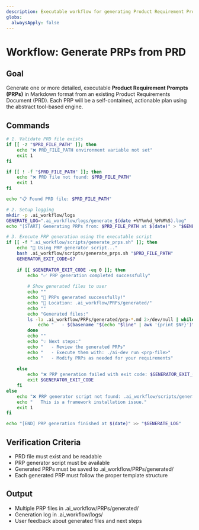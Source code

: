 ```yaml
---
description: Executable workflow for generating Product Requirement Prompts (PRPs) from a Product Requirements Document (PRD).
globs:
  alwaysApply: false
---
```

# Workflow: Generate PRPs from PRD

## Goal

Generate one or more detailed, executable **Product Requirement Prompts (PRPs)** in Markdown format from an existing Product Requirements Document (PRD). Each PRP will be a self-contained, actionable plan using the abstract tool-based engine.

## Commands

```bash
# 1. Validate PRD file exists
if [[ -z "$PRD_FILE_PATH" ]]; then
    echo "❌ PRD_FILE_PATH environment variable not set"
    exit 1
fi

if [[ ! -f "$PRD_FILE_PATH" ]]; then
    echo "❌ PRD file not found: $PRD_FILE_PATH"
    exit 1
fi

echo "📋 Found PRD file: $PRD_FILE_PATH"

# 2. Setup logging
mkdir -p .ai_workflow/logs
GENERATE_LOG=".ai_workflow/logs/generate_$(date +%Y%m%d_%H%M%S).log"
echo "[START] Generating PRPs from: $PRD_FILE_PATH at $(date)" > "$GENERATE_LOG"

# 3. Execute PRP generation using the executable script
if [[ -f ".ai_workflow/scripts/generate_prps.sh" ]]; then
    echo "🔧 Using PRP generator script..."
    bash .ai_workflow/scripts/generate_prps.sh "$PRD_FILE_PATH"
    GENERATOR_EXIT_CODE=$?
    
    if [[ $GENERATOR_EXIT_CODE -eq 0 ]]; then
        echo "✅ PRP generation completed successfully"
        
        # Show generated files to user
        echo ""
        echo "🎉 PRPs generated successfully!"
        echo "📁 Location: .ai_workflow/PRPs/generated/"
        echo ""
        echo "Generated files:"
        ls -la .ai_workflow/PRPs/generated/prp-*.md 2>/dev/null | while read -r line; do
            echo "   - $(basename "$(echo "$line" | awk '{print $NF}')")"
        done
        echo ""
        echo "💡 Next steps:"
        echo "   - Review the generated PRPs"
        echo "   - Execute them with: ./ai-dev run <prp-file>"
        echo "   - Modify PRPs as needed for your requirements"
        
    else
        echo "❌ PRP generation failed with exit code: $GENERATOR_EXIT_CODE"
        exit $GENERATOR_EXIT_CODE
    fi
else
    echo "❌ PRP generator script not found: .ai_workflow/scripts/generate_prps.sh"
    echo "   This is a framework installation issue."
    exit 1
fi

echo "[END] PRP generation finished at $(date)" >> "$GENERATE_LOG"
```

## Verification Criteria
- PRD file must exist and be readable
- PRP generator script must be available
- Generated PRPs must be saved to .ai_workflow/PRPs/generated/
- Each generated PRP must follow the proper template structure

## Output
- Multiple PRP files in .ai_workflow/PRPs/generated/
- Generation log in .ai_workflow/logs/
- User feedback about generated files and next steps

